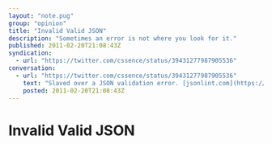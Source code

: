 ```yaml
---
layout: "note.pug"
group: "opinion"
title: "Invalid Valid JSON"
description: "Sometimes an error is not where you look for it."
published: 2011-02-20T21:08:43Z
syndication:
  - url: "https://twitter.com/cssence/status/39431277987905536"
conversation:
  - url: "https://twitter.com/cssence/status/39431277987905536"
    text: "Slaved over a JSON validation error. [jsonlint.com](https://www.jsonlint.com/) said all is well, thank you Google for pointing out it’s a MIME type thing."
    posted: 2011-02-20T21:08:43Z
---
```


# Invalid Valid JSON
